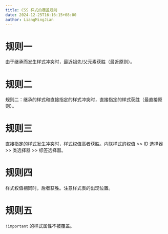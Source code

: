 ```yaml
---
title: CSS 样式的覆盖规则
date: 2024-12-25T16:16:15+08:00
author: LiangMingJian
---
```


# 规则一

由于继承而发生样式冲突时，最近祖先/父元素获胜（最近原则）。

# 规则二

规则二：继承的样式和直接指定的样式冲突时，直接指定的样式获胜（最直接原则）。

# 规则三

直接指定的样式发生冲突时，样式权值高者获胜。内联样式的权值 >> ID 选择器 >> 类选择器 >> 标签选择器。

# 规则四

样式权值相同时，后者获胜。注意样式表的出现位置。

# 规则五

`!important` 的样式属性不被覆盖。